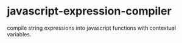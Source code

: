 javascript-expression-compiler
==============================

compile string expressions into javascript functions with contextual variables.